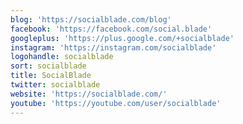```yaml
---
blog: 'https://socialblade.com/blog'
facebook: 'https://facebook.com/social.blade'
googleplus: 'https://plus.google.com/+socialblade'
instagram: 'https://instagram.com/socialblade'
logohandle: socialblade
sort: socialblade
title: SocialBlade
twitter: socialblade
website: 'https://socialblade.com/'
youtube: 'https://youtube.com/user/socialblade'
---
```

